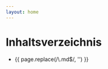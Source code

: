 ```yaml
---
layout: home
---
```

<script setup>
import toc from './toc.json'
</script>

# Inhaltsverzeichnis

<ul>
  <li v-for="page in toc" :key="page">
    <a :href="`/${page.replace(/\.md$/, '')}`">{{ page.replace(/\.md$/, '') }}</a>
  </li>
</ul>
